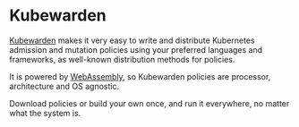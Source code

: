 # Kubewarden

[Kubewarden](https://kubewarden.io) makes it very easy to write and
distribute Kubernetes admission and mutation policies using your
preferred languages and frameworks, as well-known distribution methods
for policies.

It is powered by [WebAssembly](https://webassembly.org/), so
Kubewarden policies are processor, architecture and OS agnostic.

Download policies or build your own once, and run it everywhere, no
matter what the system is.
